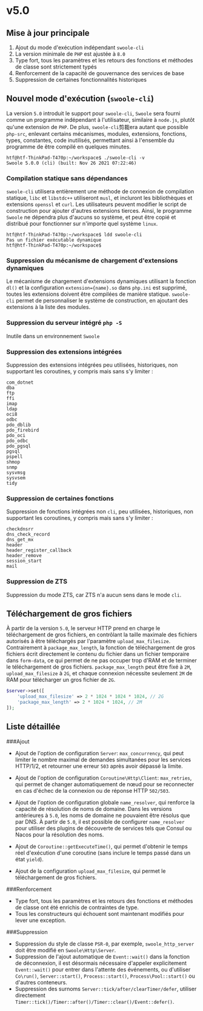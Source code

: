 # v5.0


Mise à jour principale
----
1. Ajout du mode d'exécution indépendant `swoole-cli`
2. La version minimale de `PHP` est ajustée à `8.0`
3. Type fort, tous les paramètres et les retours des fonctions et méthodes de classe sont strictement typés
4. Renforcement de la capacité de gouvernance des services de base
5. Suppression de certaines fonctionnalités historiques


Nouvel mode d'exécution (`swoole-cli`)
----
La version `5.0` introduit le support pour `swoole-cli`, `Swoole` sera fourni comme un programme indépendant à l'utilisateur, similaire à `node.js`, plutôt qu'une extension de `PHP`.
De plus, `swoole-cli`剪裁era autant que possible `php-src`, enlevant certains mécanismes, modules, extensions, fonctions, types, constantes, code inutilisés, permettant ainsi à l'ensemble du programme de être compilé en quelques minutes.

```shell
htf@htf-ThinkPad-T470p:~/workspace$ ./swoole-cli -v
Swoole 5.0.0 (cli) (built: Nov 26 2021 07:22:46) 
```


### Compilation statique sans dépendances
`swoole-cli` utilisera entièrement une méthode de connexion de compilation statique, `libc` et `libstdc++` utiliseront `musl`, et incluront les bibliothèques et extensions `openssl` et `curl`. Les utilisateurs peuvent modifier le script de construction pour ajouter d'autres extensions tierces.
Ainsi, le programme `Swoole` ne dépendra plus d'aucuns so système, et peut être copié et distribué pour fonctionner sur n'importe quel système `linux`.

```shell
htf@htf-ThinkPad-T470p:~/workspace$ ldd swoole-cli
Pas un fichier exécutable dynamique
htf@htf-ThinkPad-T470p:~/workspace$ 
```


### Suppression du mécanisme de chargement d'extensions dynamiques
Le mécanisme de chargement d'extensions dynamiques utilisant la fonction `dl()` et la configuration `extension={name}.so` dans `php.ini` est supprimé, toutes les extensions doivent être compilées de manière statique.
`swoole-cli` permet de personnaliser le système de construction, en ajoutant des extensions à la liste des modules.


### Suppression du serveur intégré `php -S`
Inutile dans un environnement `Swoole`


### Suppression des extensions intégrées
Suppression des extensions intégrées peu utilisées, historiques, non supportant les coroutines, y compris mais sans s'y limiter :
```
com_dotnet
dba
ftp
ffi
imap
ldap
oci8
odbc
pdo_dblib
pdo_firebird
pdo_oci
pdo_odbc
pdo_pgsql
pgsql
pspell
shmop
snmp
sysvmsg
sysvsem
tidy
```


### Suppression de certaines fonctions
Suppression de fonctions intégrées non `cli`, peu utilisées, historiques, non supportant les coroutines, y compris mais sans s'y limiter :
```
checkdnsrr
dns_check_record
dns_get_mx
header
header_register_callback
header_remove
session_start
mail
```

### Suppression de ZTS
Suppression du mode ZTS, car ZTS n'a aucun sens dans le mode `cli`.


Téléchargement de gros fichiers
----
À partir de la version `5.0`, le serveur HTTP prend en charge le téléchargement de gros fichiers, en contrôlant la taille maximale des fichiers autorisés à être téléchargés par l'paramètre `upload_max_filesize`.
Contrairement à `package_max_length`, la fonction de téléchargement de gros fichiers écrit directement le contenu du fichier dans un fichier temporaire dans `form-data`, ce qui permet de ne pas occuper trop d'RAM et de terminer le téléchargement de gros fichiers.
`package_max_length` peut être fixé à `2M`, `upload_max_filesize` à `2G`, et chaque connexion nécessite seulement `2M` de RAM pour télécharger un gros fichier de `2G`.

```php
$server->set([
    'upload_max_filesize' => 2 * 1024 * 1024 * 1024, // 2G
    'package_max_length' => 2 * 1024 * 1024, // 2M
]);
```


Liste détaillée
----



###Ajout

- Ajout de l'option de configuration `Server`: `max_concurrency`, qui peut limiter le nombre maximal de demandes simultanées pour les services HTTP/1/2, et retourner une erreur `503` après avoir dépassé la limite.

- Ajout de l'option de configuration `Coroutine\Http\Client`: `max_retries`, qui permet de changer automatiquement de nœud pour se reconnecter en cas d'échec de la connexion ou de réponse HTTP `502/503`.

- Ajout de l'option de configuration globale `name_resolver`, qui renforce la capacité de résolution de noms de domaine. Dans les versions antérieures à `5.0`, les noms de domaine ne pouvaient être résolus que par DNS. À partir de `5.0`, il est possible de configurer `name_resolver` pour utiliser des plugins de découverte de services tels que Consul ou Nacos pour la résolution des noms.

- Ajout de `Coroutine::getExecuteTime()`, qui permet d'obtenir le temps réel d'exécution d'une coroutine (sans inclure le temps passé dans un état `yield`).
- Ajout de la configuration `upload_max_filesize`, qui permet le téléchargement de gros fichiers.



###Renforcement

- Type fort, tous les paramètres et les retours des fonctions et méthodes de classe ont été enrichis de contraintes de type.
- Tous les constructeurs qui échouent sont maintenant modifiés pour lever une exception.



###Suppression

- Suppression du style de classe `PSR-0`, par exemple, `swoole_http_server` doit être modifié en `Swoole\Http\Server`.
- Suppression de l'ajout automatique de `Event::wait()` dans la fonction de déconnexion, il est désormais nécessaire d'appeler explicitement `Event::wait()` pour entrer dans l'attente des événements, ou d'utiliser `Co\run()`, `Server::start()`, `Process::start()`, `Process\Pool::start()` ou d'autres conteneurs.
- Suppression des surnoms `Server::tick/after/clearTimer/defer`, utiliser directement `Timer::tick()/Timer::after()/Timer::clear()/Event::defer()`.
